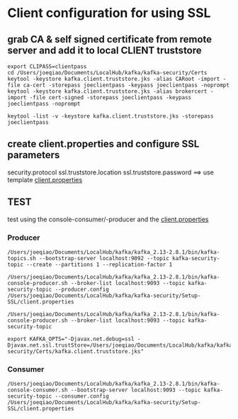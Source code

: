 # Client configuration for using SSL

## grab CA & self signed certificate from remote server and add it to local CLIENT truststore

```
export CLIPASS=clientpass
cd /Users/joeqiao/Documents/LocalHub/kafka/kafka-security/Certs
keytool -keystore kafka.client.truststore.jks -alias CARoot -import -file ca-cert -storepass joeclientpass -keypass joeclientpass -noprompt
keytool -keystore kafka.client.truststore.jks -alias brokercert -import -file cert-signed -storepass joeclientpass -keypass joeclientpass -noprompt

keytool -list -v -keystore kafka.client.truststore.jks -storepass joeclientpass
```

## create client.properties and configure SSL parameters
security.protocol
ssl.truststore.location
ssl.truststore.password
==> use template [client.properties](./client.properties)

## TEST
test using the console-consumer/-producer and the [client.properties](./client.properties)
### Producer
```
/Users/joeqiao/Documents/LocalHub/kafka/kafka_2.13-2.8.1/bin/kafka-topics.sh --bootstrap-server localhost:9092 --topic kafka-security-topic --create --partitions 1 --replication-factor 1

/Users/joeqiao/Documents/LocalHub/kafka/kafka_2.13-2.8.1/bin/kafka-console-producer.sh --broker-list localhost:9093 --topic kafka-security-topic --producer.config /Users/joeqiao/Documents/LocalHub/kafka/kafka-security/Setup-SSL/client.properties

/Users/joeqiao/Documents/LocalHub/kafka/kafka_2.13-2.8.1/bin/kafka-console-producer.sh --broker-list localhost:9093 --topic kafka-security-topic

export KAFKA_OPTS="-Djavax.net.debug=ssl -Djavax.net.ssl.trustStore=/Users/joeqiao/Documents/LocalHub/kafka/kafka-security/Certs/kafka.client.truststore.jks"
```
### Consumer
```
/Users/joeqiao/Documents/LocalHub/kafka/kafka_2.13-2.8.1/bin/kafka-console-consumer.sh --bootstrap-server localhost:9093 --topic kafka-security-topic --consumer.config /Users/joeqiao/Documents/LocalHub/kafka/kafka-security/Setup-SSL/client.properties
```
